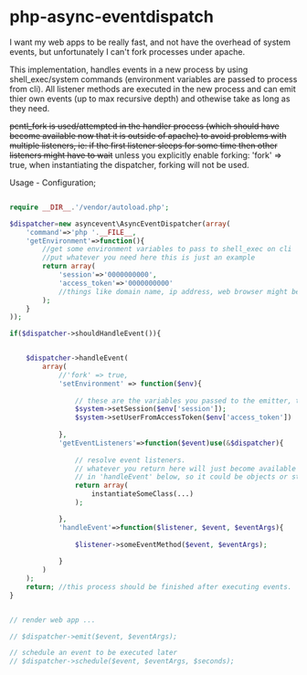 # php-async-eventdispatch #

I want my web apps to be really fast, and not have the overhead of system events, but unfortunately I can't fork processes under apache.

This implementation, handles events in a new process by using shell_exec/system commands (environment variables are passed to process from cli). All listener methods are executed in the new process and can emit thier own events (up to max recursive depth) and othewise take as long as they need.  

~~pcntl_fork is used/attempted in the handler process (which should have become available now that it is outside of apache) to avoid problems with multiple listeners, ie: if the first listener sleeps for some time then other listeners might have to wait~~
unless you explicitly enable forking: 'fork' => true, when instantiating the dispatcher, forking will not be used. 


Usage - Configuration;
```php

require __DIR__.'/vendor/autoload.php';

$dispatcher=new asyncevent\AsyncEventDispatcher(array(
	'command'=>'php '.__FILE__, 
	'getEnvironment'=>function(){
		//get some environment variables to pass to shell_exec on cli
		//put whatever you need here this is just an example
		return array(
			'session'=>'0000000000',
			'access_token'=>'0000000000'
			//things like domain name, ip address, web browser might be useful
		);
	}
));

if($dispatcher->shouldHandleEvent()){


	$dispatcher->handleEvent(
		array(
			//'fork' => true,
			'setEnvironment' => function($env){
			
				// these are the variables you passed to the emitter, they came back from the command line
				$system->setSession($env['session']);
				$system->setUserFromAccessToken($env['access_token'])
				
			},
			'getEventListeners'=>function($event)use(&$dispatcher){
			
				// resolve event listeners. 
				// whatever you return here will just become available to you 
				// in 'handleEvent' below, so it could be objects or strings, ids...
				return array(
					instantiateSomeClass(...)
				);

			},
			'handleEvent'=>function($listener, $event, $eventArgs){
				
				$listener->someEventMethod($event, $eventArgs);
				
			}			
		)
	);
	return; //this process should be finished after executing events.
}


// render web app ...  

// $dispatcher->emit($event, $eventArgs);

// schedule an event to be executed later
// $dispatcher->schedule($event, $eventArgs, $seconds);

```
